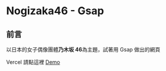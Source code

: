 # Nogizaka46 - Gsap

## 前言

以日本的女子偶像團體**乃木坂 46**為主題，試著用 Gsap 做出的網頁

Vercel 請點這裡 [Demo](https://nogizaka46-gsap-u55s.vercel.app/)
